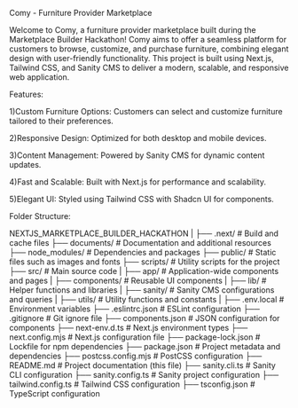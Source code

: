 Comy - Furniture Provider Marketplace

Welcome to Comy, a furniture provider marketplace built during the Marketplace Builder Hackathon! Comy aims to offer a seamless platform for customers to browse, customize, and purchase furniture, combining elegant design with user-friendly functionality. This project is built using Next.js, Tailwind CSS, and Sanity CMS to deliver a modern, scalable, and responsive web application.




Features:

1)Custom Furniture Options: Customers can select and customize furniture tailored to their preferences.

2)Responsive Design: Optimized for both desktop and mobile devices.

3)Content Management: Powered by Sanity CMS for dynamic content updates.

4)Fast and Scalable: Built with Next.js for performance and scalability.

5)Elegant UI: Styled using Tailwind CSS with Shadcn UI for components.




Folder Structure:

NEXTJS_MARKETPLACE_BUILDER_HACKATHON
|
├── .next/                   # Build and cache files
├── documents/               # Documentation and additional resources
├── node_modules/            # Dependencies and packages
├── public/                  # Static files such as images and fonts
├── scripts/                 # Utility scripts for the project
├── src/                     # Main source code
|   ├── app/                 # Application-wide components and pages
|   ├── components/          # Reusable UI components
|   ├── lib/                 # Helper functions and libraries
|   ├── sanity/              # Sanity CMS configurations and queries
|   ├── utils/               # Utility functions and constants
|
├── .env.local               # Environment variables
├── .eslintrc.json           # ESLint configuration
├── .gitignore               # Git ignore file
├── components.json          # JSON configuration for components
├── next-env.d.ts            # Next.js environment types
├── next.config.mjs          # Next.js configuration file
├── package-lock.json        # Lockfile for npm dependencies
├── package.json             # Project metadata and dependencies
├── postcss.config.mjs       # PostCSS configuration
├── README.md                # Project documentation (this file)
├── sanity.cli.ts            # Sanity CLI configuration
├── sanity.config.ts         # Sanity project configuration
├── tailwind.config.ts       # Tailwind CSS configuration
├── tsconfig.json            # TypeScript configuration
